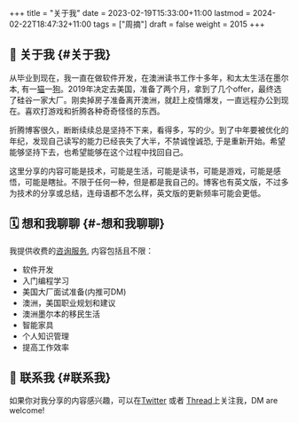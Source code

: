 +++
title = "关于我"
date = 2023-02-19T15:33:00+11:00
lastmod = 2024-02-22T18:47:32+11:00
tags = ["周摘"]
draft = false
weight = 2015
+++

## 👋 关于我 {#关于我}

从毕业到现在，我一直在做软件开发，在澳洲读书工作十多年，和太太生活在墨尔本, 有一[猫](https://www.instagram.com/cat_cinnamon_/)一[狗](https://www.instagram.com/leo.blue.staffy)。2019年决定去美国，准备了两个月，拿到了几个offer，最终选了硅谷一家大厂。刚卖掉房子准备离开澳洲，就赶上疫情爆发，一直远程办公到现在。喜欢打游戏和折腾各种奇奇怪怪的东西。

折腾博客很久，断断续续总是坚持不下来，看得多，写的少。到了中年要被优化的年纪，发现自己读写的能力已经丧失了大半，不禁诚惶诚恐, 于是重新开始。希望能够坚持下去，也希望能够在这个过程中找回自己。

这里分享的内容可能是技术，可能是生活，可能是读书，可能是游戏，可能是感悟，可能是瞎扯。不限于任何一种，但是都是我自己的。博客也有英文版，不过多为技术的分享或总结，连母语都不怎么样，英文版的更新频率可能会更低。


## 🗓️ 想和我聊聊 {#️-想和我聊聊}

我提供收费的[咨询服务](https://cal.com/chaoruan), 内容包括且不限：

-   软件开发
-   入门编程学习
-   美国大厂面试准备(内推可DM)
-   澳洲，美国职业规划和建议
-   澳洲墨尔本的移民生活
-   智能家具
-   个人知识管理
-   提高工作效率


## 🤝 联系我 {#联系我}

如果你对我分享的内容感兴趣，可以在[Twitter](https://twitter.com/chaoruan) 或者 [Thread](https://www.threads.net/@chao_ruan)上关注我，DM are welcome!
